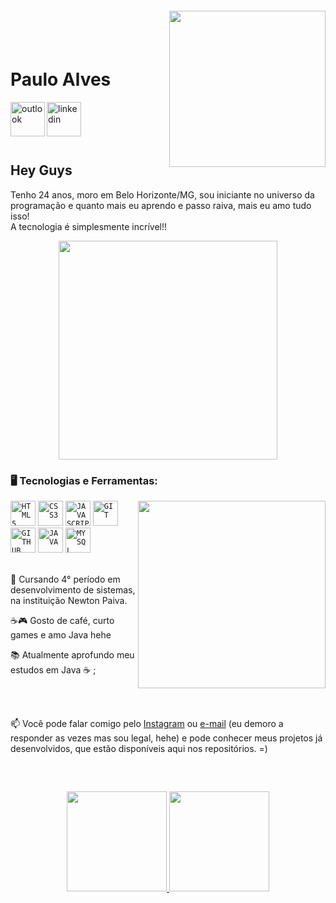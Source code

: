 <img align="right" width="250px" style="margin-top:-20px" src="https://sdk.bitmoji.com/me/sticker/AUdzYn56wUQALwV03lgCjj8h2A94yQ/20054902.png?p=dD1zO2w9cHRfQlI.v1&size=thumbnail">

</br>
</br>

<div dsplay="inline-block">
 
 <h1 align="left">Paulo Alves </h1>
 
 <a href="mailto:paulojr_030@hotmail.com">
    <img align="left" width="55px" src="https://cdn-icons-png.flaticon.com/512/732/732223.png" alt="outlook" style="vertical-align:top;">
  </a>
  
  <a href="https://www.linkedin.com/in/paulo-alves-243a84186/">
    <img align="left" width="55px" src="https://cdn.icon-icons.com/icons2/2699/PNG/512/linkedin_tile_logo_icon_169242.png" alt="linkedin" style="vertical-align:top;">
  </a> 
</div>

</br>
</br>

</br>
</br>


## Hey Guys 

 
Tenho 24 anos, moro em Belo Horizonte/MG, sou iniciante no universo da programação e quanto mais eu aprendo e passo raiva, mais eu amo tudo isso! 
<br>
A tecnologia é simplesmente incrível!!
<br/>
<p align="center">
  <img src="https://i.pinimg.com/originals/21/11/61/21116158daaeb1459b4ec0758505e1ad.gif" width="350">
</p>

### 🖥️ Tecnologias e Ferramentas: 
<img width="300px" align="right" src="https://sdk.bitmoji.com/me/sticker/AUdzYn56wUQALwV03lgCjj8h2A94yQ/10207747.png?p=dD1zO2w9cHRfQlI.v1&size=thumbnail">
<code><img width="40px" src="https://cdn.jsdelivr.net/gh/devicons/devicon/icons/html5/html5-original-wordmark.svg" title = "HTML5"/></code>
<code><img width="40px" src="https://cdn.jsdelivr.net/gh/devicons/devicon/icons/css3/css3-original-wordmark.svg" title = "CSS3"/></code>
<code><img width="40px" src="https://cdn.jsdelivr.net/gh/devicons/devicon/icons/javascript/javascript-original.svg" title = "JAVASCRIPT"/></code>
<code><img width="40px" src="https://cdn.jsdelivr.net/gh/devicons/devicon/icons/git/git-original.svg" title = "GIT"/></code>
<code><img width="40px" src="https://cdn-icons-png.flaticon.com/512/536/536452.png" title = "GITHUB"/></code>
<code><img width="40px" src="https://cdn.jsdelivr.net/gh/devicons/devicon/icons/java/java-original.svg" title = "JAVA"/></code>
<code><img width="40px" src="https://cdn.jsdelivr.net/gh/devicons/devicon/icons/mysql/mysql-original.svg" title = "MYSQL"/></code>


<div display="inline-block">

<br>
 <p align="left">🌱 Cursando 4° período em  desenvolvimento de sistemas, na instituição Newton Paiva. </p>
 <p align="left">☕🎮 Gosto de café, curto games e amo Java  hehe </p>
 <p align="left">📚 Atualmente aprofundo meu estudos em Java ☕ ;</p>
 
 <br/>
 
 </br>

📫 Você pode falar comigo pelo [Instagram](https://www.linkedin.com/in/paulo-alves-243a84186/) ou [e-mail](mailto:paulojr_030@hotmail.com) (eu demoro a responder as vezes mas sou legal, hehe) e pode conhecer meus projetos já desenvolvidos, que estão disponíveis aqui nos repositórios. =)

</br>

##

<p align="center">
<a href="https://github.com/jeniblodev">
  <img height="160em" src="https://github-readme-stats-eight-theta.vercel.app/api?username=Paulojr01&show_icons=true&theme=algolia&include_all_commits=true&count_private=true"/>
  <img height="160em" src="https://github-readme-stats-eight-theta.vercel.app/api/top-langs/?username=Paulojr01&layout=compact&langs_count=8&theme=algolia"/>
</a>
</p>


